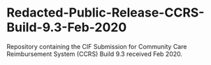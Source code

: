# Redacted-Public-Release-CCRS-Build-9.3-Feb-2020
Repository containing the CIF Submission for Community Care Reimbursement System (CCRS) Build 9.3 received Feb 2020.
